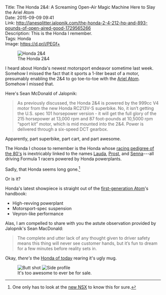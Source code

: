 Title: The Honda 2&4: A Screaming Open-Air Magic Machine Here to Slay the Ariel Atom  
Date: 2015-09-09 09:41  
Link: http://lanesplitter.jalopnik.com/the-honda-2-4-212-hp-and-893-pounds-of-open-aired-good-1729565266  
Description: This is the Honda I remember.  
Tags: Honda  
Image: https://d.pr/i/PEGf+  

<figure>
	<img src="https://i.kinja-img.com/gawker-media/image/upload/s--hBI2wth_--/c_scale,fl_progressive,q_80,w_800/1423033440059352391.jpg" alt="Honda 2&amp;4" title="Honda 2&amp;4">
	<figcaption>The Honda 2&amp;4</figcaption>
</figure>

I heard about Honda's newest motorsport endeavor sometime last week. Somehow I missed the fact that it sports a 1-liter beast of a motor, presumably enabling the 2&4 to go toe-to-toe with the [Ariel Atom][1]. Somehow I missed that.

Here's Sean McDonald of Jalopnik:

> As previously discussed, the Honda 2&4 is powered by the 999cc V4 motor from the new Honda RC213V-S superbike. No, it isn’t getting the U.S. spec 101 horsepower version - it will get the full glory of the 215 horsepower at 13,000 rpm and 87 foot-pounds at 10,5000 rpm “sport kit” motor, which is mid mounted into the 2&4. Power is delivered through a six-speed DCT gearbox.

Apparently, part superbike, part cart, and part awesome.

The Honda I choose to remember is the Honda whose [racing pedigree of the 80's][2] is inextricably linked to the names [Lauda][3], [Prost][4], and [Senna][5]---all driving Formula 1 racers powered by Honda powerplants.

Sadly, that Honda seems long gone.[^1]

Or is it?

Honda's latest showpiece is straight out of the [first-generation Atom][6]'s handbook:

* High-revving powerplant
* Motorsport-spec suspension
* Veyron-like performance

Alas, I am compelled to share with you the astute observation provided by Jalopnik's Sean MacDonald:

> The complete and utter lack of any thought given to driver safety means this thing will never see customer hands, but it’s fun to dream for a few minutes before reality sets in.

Okay, *there's* the [Honda of today][7] rearing it's ugly mug.

<figure>
	<img  class="twoinline" src="https://i.kinja-img.com/gawker-media/image/upload/s--jmKpCVw2--/c_scale,fl_progressive,q_80,w_800/1423033440558095431.jpg" alt="Butt shot" title="Butt shot">
	<img  class="twoinline" src="https://i.kinja-img.com/gawker-media/image/upload/s--g0ERLVVQ--/c_scale,fl_progressive,q_80,w_800/1423033440720894279.jpg" alt="Side profile" title="Side profile">
	<figcaption>It's too awesome to ever be for sale.</figcaption>
</figure>

[^1]: One only has to look at the [new NSX][a] to know this for sure.

[a]: /2015/3/6/honda-nsx-at-geneva-2015 "The new NSX"

[1]: https://en.wikipedia.org/wiki/Ariel_Atom "Wikipedia: Ariel Atom"
[2]: https://en.wikipedia.org/wiki/McLaren "Wikipedia: McLaren"
[3]: https://en.wikipedia.org/wiki/Niki_Lauda "Wikipedia: Niki Lauda"
[4]: https://en.wikipedia.org/wiki/Alain_Prost "Wikipedia: Alain Prost"
[5]: https://en.wikipedia.org/wiki/Ayrton_Senna "Wikipedia: Ayrton Senna"
[6]: https://www.youtube.com/watch?v=mbsYPXAJhxU "Top Gear reviewing the Ariel Atom"
[7]: http://automobiles.honda.com/civic-si-coupe/ "The Honda Civic Si"